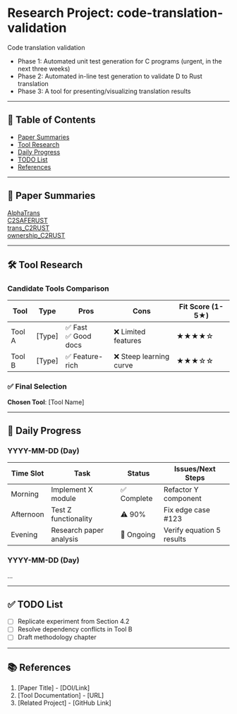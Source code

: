 # Research Project: code-translation-validation

Code translation validation 
- Phase 1: Automated unit test generation for C programs (urgent, in the next three weeks) 
- Phase 2: Automated in-line test generation to validate D to Rust translation 
- Phase 3: A tool for presenting/visualizing translation results

---

## 📌 Table of Contents
- [Paper Summaries](#-paper-summaries)
- [Tool Research](#-tool-research)
- [Daily Progress](#-daily-progress)
- [TODO List](#-todo-list)
- [References](#-references)

---

## 📄 Paper Summaries

[AlphaTrans](https://github.com/UIUC-code/UIUC---code-translation/blob/main/papers/Alexander/AlphaTrans_summary.md)<br>
[C2SAFERUST](https://github.com/UIUC-code/UIUC---code-translation/blob/main/papers/Alexander/C2SAFERUST_summary.md
)<br>
[trans_C2RUST](https://github.com/UIUC-code/UIUC---code-translation/blob/main/papers/Alexander/trans_C2RUST.md)<br>
[ownership_C2RUST](https://github.com/UIUC-code/UIUC---code-translation/blob/main/papers/Alexander/ownership.md)<br>

---

## 🛠 Tool Research

### Candidate Tools Comparison
| Tool       | Type       | Pros                      | Cons                  | Fit Score (1-5★) |
|------------|------------|---------------------------|-----------------------|------------------|
| Tool A     | [Type]     | ✅ Fast<br>✅ Good docs    | ❌ Limited features   | ★★★★☆            |
| Tool B     | [Type]     | ✅ Feature-rich           | ❌ Steep learning curve | ★★★☆☆            |

### ✅ Final Selection
**Chosen Tool**: [Tool Name]  


---

## 📅 Daily Progress
### YYYY-MM-DD (Day)
| Time Slot | Task                          | Status     | Issues/Next Steps        |
|-----------|-------------------------------|------------|--------------------------|
| Morning   | Implement X module            | ✅ Complete | Refactor Y component     |
| Afternoon | Test Z functionality          | ⚠ 90%      | Fix edge case #123       |
| Evening   | Research paper analysis       | 🚧 Ongoing  | Verify equation 5 results|

### YYYY-MM-DD (Day)
...

---

## ✅ TODO List
- [ ] Replicate experiment from Section 4.2
- [ ] Resolve dependency conflicts in Tool B
- [ ] Draft methodology chapter 

---

## 📚 References
1. [Paper Title] - [DOI/Link]  
2. [Tool Documentation] - [URL]  
3. [Related Project] - [GitHub Link]  